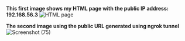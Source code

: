 **This first image shows my HTML page with the public IP address: 192.168.56.3**
![HTML page](https://github.com/user-attachments/assets/af41517c-e254-422b-8367-45cdb725296f)



**The second image using the public URL generated using ngrok tunnel**
![Screenshot (75)](https://github.com/user-attachments/assets/7677ea0b-f757-4a0c-bc9c-2a8b26103403)
